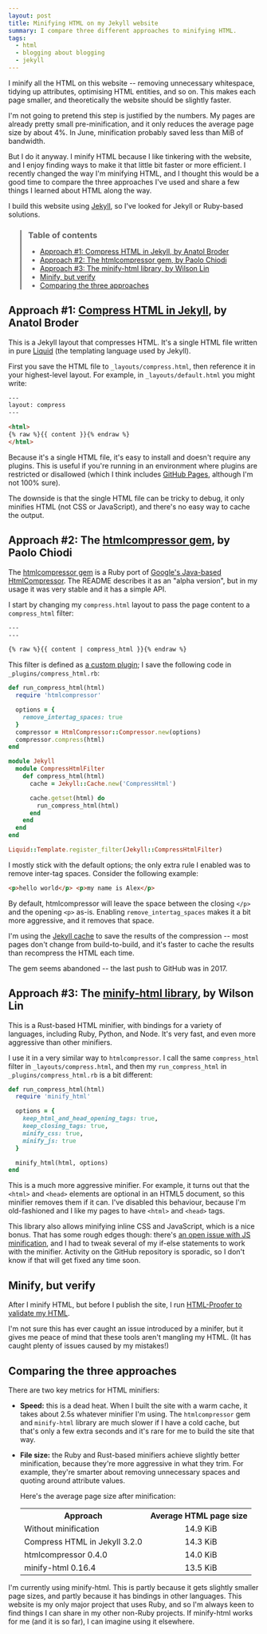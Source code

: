 ```yaml
---
layout: post
title: Minifying HTML on my Jekyll website
summary: I compare three different approaches to minifying HTML.
tags:
  - html
  - blogging about blogging
  - jekyll
---
```

I minify all the HTML on this website -- removing unnecessary whitespace, tidying up attributes, optimising HTML entities, and so on.
This makes each page smaller, and theoretically the website should be slightly faster.

I'm not going to pretend this step is justified by the numbers.
My pages are already pretty small pre-minification, and it only reduces the average page size by about 4%.
In June, minification probably saved less than MiB of bandwidth.

But I do it anyway.
I minify HTML because I like tinkering with the website, and I enjoy finding ways to make it that little bit faster or more efficient.
I recently changed the way I'm minifying HTML, and I thought this would be a good time to compare the three approaches I've used and share a few things I learned about HTML along the way.

I build this website using [Jekyll](https://jekyllrb.com), so I've looked for Jekyll or Ruby-based solutions.

<blockquote class="toc">
  <h3>Table of contents</h3>
  <ul>
    <li><a href="#layout">Approach #1: Compress HTML in Jekyll, by Anatol Broder</a></li>
    <li><a href="#htmlcompressor">Approach #2: The htmlcompressor gem, by Paolo Chiodi</a></li>
    <li><a href="#minifyhtml">Approach #3: The minify-html library, by Wilson Lin</a></li>
    <li><a href="#verify">Minify, but verify</a></li>
    <li><a href="#comparison">Comparing the three approaches</a></li>
  </ul>
</blockquote>

<style>
  .toc {
    background: var(--background-color);
    border-color: var(--primary-color);
  }

  .toc h3 {
    margin-bottom: 0.5em;
  }

  .toc a:visited {
    color: var(--primary-color);
  }
</style>

<h2 id="layout">Approach #1: <a href="http://jch.penibelst.de/">Compress HTML in Jekyll</a>, by Anatol Broder</h2>

This is a Jekyll layout that compresses HTML.
It's a single HTML file written in pure [Liquid](https://shopify.github.io/liquid/) (the templating language used by Jekyll).

First you save the HTML file to `_layouts/compress.html`, then reference it in your highest-level layout.
For example, in `_layouts/default.html` you might write:

```html
---
layout: compress
---

<html>
{% raw %}{{ content }}{% endraw %}
</html>
```

Because it's a single HTML file, it's easy to install and doesn't require any plugins.
This is useful if you're running in an environment where plugins are restricted or disallowed (which I think includes [GitHub Pages](https://docs.github.com/en/pages/setting-up-a-github-pages-site-with-jekyll/about-github-pages-and-jekyll#plugins), although I'm not 100% sure).

The downside is that the single HTML file can be tricky to debug, it only minifies HTML (not CSS or JavaScript), and there's no easy way to cache the output.

<h2 id="htmlcompressor">Approach #2: The <a href="https://github.com/paolochiodi/htmlcompressor/">htmlcompressor gem</a>, by Paolo Chiodi</h2>

The [htmlcompressor gem](https://github.com/paolochiodi/htmlcompressor/) is a Ruby port of [Google's Java-based HtmlCompressor](https://code.google.com/archive/p/htmlcompressor/).
The README describes it as an "alpha version", but in my usage it was very stable and it has a simple API.

I start by changing my `compress.html` layout to pass the page content to a `compress_html` filter:

```html
---
---

{% raw %}{{ content | compress_html }}{% endraw %}
```

This filter is defined as [a custom plugin](https://jekyllrb.com/docs/plugins/filters/); I save the following code in `_plugins/compress_html.rb`:

```ruby
def run_compress_html(html)
  require 'htmlcompressor'

  options = {
    remove_intertag_spaces: true
  }
  compressor = HtmlCompressor::Compressor.new(options)
  compressor.compress(html)
end

module Jekyll
  module CompressHtmlFilter
    def compress_html(html)
      cache = Jekyll::Cache.new('CompressHtml')

      cache.getset(html) do
        run_compress_html(html)
      end
    end
  end
end

Liquid::Template.register_filter(Jekyll::CompressHtmlFilter)
```

I mostly stick with the default options; the only extra rule I enabled was to remove inter-tag spaces.
Consider the following example:

```html
<p>hello world</p> <p>my name is Alex</p>
```

By default, htmlcompressor will leave the space between the closing `</p>` and the opening `<p>` as-is.
Enabling `remove_intertag_spaces` makes it a bit more aggressive, and it removes that space.

I'm using the [Jekyll cache](/2024/jekyll-caching/) to save the results of the compression -- most pages don't change from build-to-build, and it's faster to cache the results than recompress the HTML each time.

The gem seems abandoned -- the last push to GitHub was in 2017.

<h2 id="minifyhtml">Approach #3: The <a href="https://github.com/wilsonzlin/minify-html">minify-html library</a>, by Wilson Lin</h2>

This is a Rust-based HTML minifier, with bindings for a variety of languages, including Ruby, Python, and Node.
It's very fast, and even more aggressive than other minifiers.

I use it in a very similar way to `htmlcompressor`.
I call the same `compress_html` filter in `_layouts/compress.html`, and then my `run_compress_html` in `_plugins/compress_html.rb` is a bit different:

```ruby
def run_compress_html(html)
  require 'minify_html'

  options = {
    keep_html_and_head_opening_tags: true,
    keep_closing_tags: true,
    minify_css: true,
    minify_js: true
  }

  minify_html(html, options)
end
```

This is a much more aggressive minifier.
For example, it turns out that the `<html>` and `<head>` elements are optional in an HTML5 document, so this minifier removes them if it can.
I've disabled this behaviour, because I'm old-fashioned and I like my pages to have `<html>` and `<head>` tags.

This library also allows minifying inline CSS and JavaScript, which is a nice bonus.
That has some rough edges though: there's [an open issue with JS minification](https://github.com/wilsonzlin/minify-html/issues/242), and I had to tweak several of my if-else statements to work with the minifier.
Activity on the GitHub repository is sporadic, so I don't know if that will get fixed any time soon.

<h2 id="verify">Minify, but verify</h2>

After I minify HTML, but before I publish the site, I run [HTML-Proofer to validate my HTML](/2019/checking-jekyll-sites-with-htmlproofer/).

I'm not sure this has ever caught an issue introduced by a minifer, but it gives me peace of mind that these tools aren't mangling my HTML.
(It has caught plenty of issues caused by my mistakes!)

<h2 id="comparison">Comparing the three approaches</h2>

<style>
  table#sizes {
    width: 100%;
    border: var(--border-width) var(--border-style) var(--block-border-color);
    border-radius: var(--border-radius);
    background-color: var(--block-background);
    padding: var(--default-padding);
  }

  table#sizes tr:not(:last-of-type) > th,
  table#sizes tr:not(:last-of-type) > td {
    border-bottom: 2px solid var(--block-border-color);
  }

  table#sizes td:not(:first-child) {
    text-align: center;
  }

  table#sizes tr > td:nth-child(2) {
    padding-left: 1em;
  }
</style>

There are two key metrics for HTML minifiers:

*   **Speed:** this is a dead heat.
    When I built the site with a warm cache, it takes about 2.5s whatever minifier I'm using.
    The `htmlcompressor` gem and `minify-html` library are much slower if I have a cold cache, but that's only a few extra seconds and it's rare for me to build the site that way.

*   **File size:** the Ruby and Rust-based minifiers achieve slightly better minification, because they're more aggressive in what they trim.
    For example, they're smarter about removing unnecessary spaces and quoting around attribute values.

    Here's the average page size after minification:

    <table id="sizes">
      <tr>
        <th>Approach</th>
        <th>Average HTML page size</th>
      </tr>
      <tr>
        <td>Without minification</td>
        <td title="15,306 bytes">14.9 KiB</td>
      </tr>
      <tr>
        <td>Compress HTML in Jekyll 3.2.0</td>
        <td title="14,617 bytes">14.3 KiB</td>
      </tr>
      <tr>
        <td>htmlcompressor 0.4.0</td>
        <td title="14,383 bytes">14.0 KiB</td>
      </tr>
      <tr>
        <td>minify-html 0.16.4</td>
        <td title="13,844 bytes">13.5 KiB</td>
      </tr>
    </table>

I'm currently using minify-html.
This is partly because it gets slightly smaller page sizes, and partly because it has bindings in other languages.
This website is my only major project that uses Ruby, and so I'm always keen to find things I can share in my other non-Ruby projects.
If minify-html works for me (and it is so far), I can imagine using it elsewhere.
